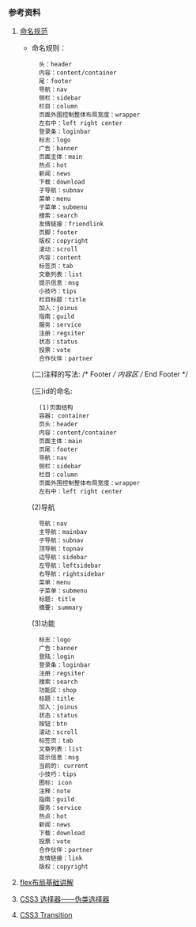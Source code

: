 ### 参考资料

1. [命名规范](http://www.pengweb.net/?p=505)

    * 命名规则：    
    
            头：header    
            内容：content/container   
            尾：footer   
            导航：nav   
            侧栏：sidebar   
            栏目：column   
            页面外围控制整体布局宽度：wrapper    
            左右中：left right center   
            登录条：loginbar      
            标志：logo       
            广告：banner        
            页面主体：main         
            热点：hot         
            新闻：news      
            下载：download        
            子导航：subnav       
            菜单：menu          
            子菜单：submenu        
            搜索：search        
            友情链接：friendlink        
            页脚：footer      
            版权：copyright         
            滚动：scroll        
            内容：content         
            标签页：tab        
            文章列表：list         
            提示信息：msg      
            小技巧：tips         
            栏目标题：title          
            加入：joinus          
            指南：guild           
            服务：service          
            注册：regsiter          
            状态：status        
            投票：vote     
            合作伙伴：partner      
    
        (二)注释的写法:
            /* Footer */
            内容区
            /* End Footer */
        
        (三)id的命名:

            (1)页面结构
            容器: container
            页头：header
            内容：content/container
            页面主体：main
            页尾：footer
            导航：nav
            侧栏：sidebar
            栏目：column
            页面外围控制整体布局宽度：wrapper
            左右中：left right center
    
        (2)导航

            导航：nav
            主导航：mainbav
            子导航：subnav
            顶导航：topnav
            边导航：sidebar
            左导航：leftsidebar
            右导航：rightsidebar
            菜单：menu
            子菜单：submenu
            标题: title
            摘要: summary
        
        (3)功能

            标志：logo
            广告：banner
            登陆：login
            登录条：loginbar
            注册：regsiter
            搜索：search
            功能区：shop
            标题：title
            加入：joinus
            状态：status
            按钮：btn
            滚动：scroll
            标签页：tab
            文章列表：list
            提示信息：msg
            当前的: current
            小技巧：tips
            图标: icon
            注释：note
            指南：guild
            服务：service
            热点：hot
            新闻：news
            下载：download
            投票：vote
            合作伙伴：partner
            友情链接：link
            版权：copyright

2. [flex布局基础讲解](http://www.w3cplus.com/css3/a-guide-to-flexbox.html)

3. [CSS3 选择器——伪类选择器](http://www.w3cplus.com/css3/pseudo-class-selector)

4. [CSS3 Transition](http://www.w3cplus.com/content/css3-transition)